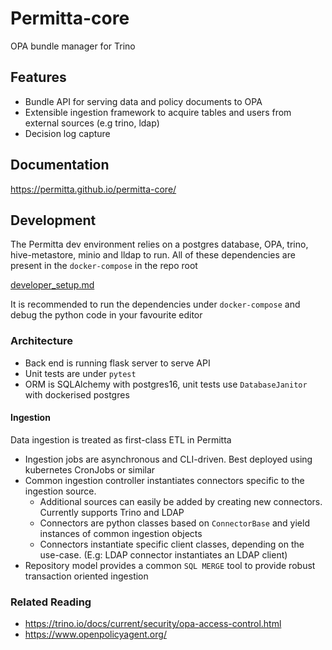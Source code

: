 # Permitta-core
OPA bundle manager for Trino

## Features
* Bundle API for serving data and policy documents to OPA
* Extensible ingestion framework to acquire tables and users from external sources (e.g trino, ldap)
* Decision log capture

## Documentation
https://permitta.github.io/permitta-core/

## Development
The Permitta dev environment relies on a postgres database, OPA, trino, hive-metastore, minio and lldap to run.
All of these dependencies are present in the `docker-compose` in the repo root

[developer_setup.md](docs/developer_setup.md)

It is recommended to run the dependencies under `docker-compose` and debug the python code in your favourite editor 

### Architecture
* Back end is running flask server to serve API
* Unit tests are under `pytest`
* ORM is SQLAlchemy with postgres16, unit tests use `DatabaseJanitor` with dockerised postgres

#### Ingestion
Data ingestion is treated as first-class ETL in Permitta
* Ingestion jobs are asynchronous and CLI-driven. Best deployed using kubernetes CronJobs or similar
* Common ingestion controller instantiates connectors specific to the ingestion source. 
  * Additional sources can easily be added by creating new connectors. Currently supports Trino and LDAP
  * Connectors are python classes based on `ConnectorBase` and yield instances of common ingestion objects
  * Connectors instantiate specific client classes, depending on the use-case. (E.g: LDAP connector instantiates an LDAP client)
* Repository model provides a common `SQL MERGE` tool to provide robust transaction oriented ingestion

### Related Reading
* https://trino.io/docs/current/security/opa-access-control.html
* https://www.openpolicyagent.org/
